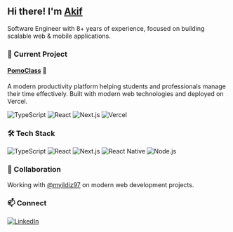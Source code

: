 ## Hi there! I'm [A](https://github.com/yusuftekinx)[k](https://github.com/myildiz97)[i](https://github.com/eneskarahancer)[f](https://github.com/osmanaygun)

Software Engineer with 8+ years of experience, focused on building scalable web & mobile applications.

### 🚀 Current Project

<div>
  <h4><a href="https://pomoclass.com" target="_blank" rel="noopener noreferrer">PomoClass</a> 🍅</h4>
  
  A modern productivity platform helping students and professionals manage their time effectively. Built with modern web technologies and deployed on Vercel.
  
  ![TypeScript](https://img.shields.io/badge/-TypeScript-007ACC?style=flat-square&logo=typescript&logoColor=white)
  ![React](https://img.shields.io/badge/-React-61DAFB?style=flat-square&logo=react&logoColor=black)
  ![Next.js](https://img.shields.io/badge/-Next.js-000000?style=flat-square&logo=next.js&logoColor=white)
  ![Vercel](https://img.shields.io/badge/-Vercel-000000?style=flat-square&logo=vercel&logoColor=white)
</div>

### 🛠️ Tech Stack

![TypeScript](https://img.shields.io/badge/-TypeScript-007ACC?style=flat-square&logo=typescript&logoColor=white)
![React](https://img.shields.io/badge/-React-61DAFB?style=flat-square&logo=react&logoColor=black)
![Next.js](https://img.shields.io/badge/-Next.js-000000?style=flat-square&logo=next.js&logoColor=white)
![React Native](https://img.shields.io/badge/-React_Native-61DAFB?style=flat-square&logo=react&logoColor=black)
![Node.js](https://img.shields.io/badge/-Node.js-339933?style=flat-square&logo=node.js&logoColor=white)

### 👥 Collaboration

Working with [@myildiz97](https://github.com/myildiz97) on modern web development projects.

### 📫 Connect

[![LinkedIn](https://img.shields.io/badge/-LinkedIn-0077B5?style=flat-square&logo=linkedin&logoColor=white)](https://www.linkedin.com/in/mirac-akif-mertturk/)
